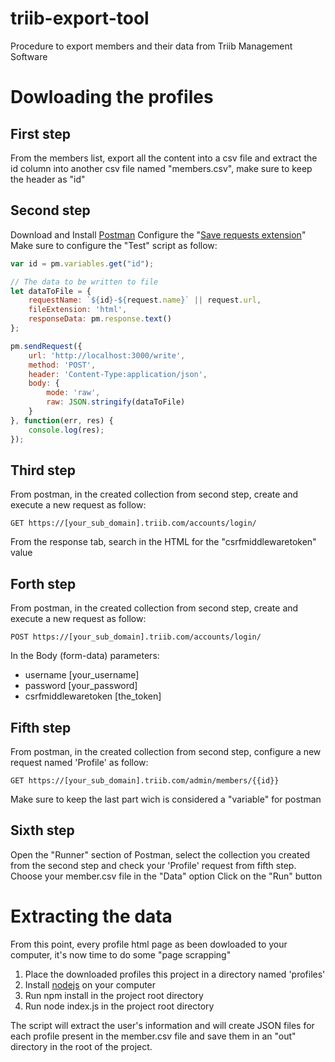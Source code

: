 # triib-export-tool
Procedure to export members and their data from Triib Management Software

# Dowloading the profiles
## First step
From the members list, export all the content into a csv file and extract the id column into another csv file named "members.csv", make sure to keep the header as "id"

## Second step
Download and Install [Postman](https://www.postman.com/)
Configure the "[Save requests extension](https://blog.postman.com/write-to-your-local-file-system-using-a-postman-collection/)"
Make sure to configure the "Test" script as follow:
```javascript
var id = pm.variables.get("id");

// The data to be written to file
let dataToFile = {
    requestName: `${id}-${request.name}` || request.url,
    fileExtension: 'html',
    responseData: pm.response.text()
};

pm.sendRequest({
    url: 'http://localhost:3000/write',
    method: 'POST',
    header: 'Content-Type:application/json',
    body: {
        mode: 'raw',
        raw: JSON.stringify(dataToFile)
    }
}, function(err, res) {
    console.log(res);
});
```

## Third step
From postman, in the created collection from second step, create and execute a new request as follow:

```GET https://[your_sub_domain].triib.com/accounts/login/```

From the response tab, search in the HTML for the "csrfmiddlewaretoken" value

## Forth step
From postman, in the created collection from second step, create and execute a new request as follow:

```POST https://[your_sub_domain].triib.com/accounts/login/```

In the Body (form-data) parameters:
* username [your_username]
* password [your_password]
* csrfmiddlewaretoken [the_token]

## Fifth step
From postman, in the created collection from second step, configure a new request named 'Profile' as follow:

```GET https://[your_sub_domain].triib.com/admin/members/{{id}}```

Make sure to keep the last part wich is considered a "variable" for postman

## Sixth step
Open the "Runner" section of Postman, select the collection you created from the second step and check your 'Profile' request from fifth step.
Choose your member.csv file in the "Data" option
Click on the "Run" button

# Extracting the data
From this point, every profile html page as been dowloaded to your computer, it's now time to do some "page scrapping"

1. Place the downloaded profiles this project in a directory named 'profiles'
1. Install [nodejs](https://nodejs.org/en/) on your computer
1. Run npm install in the project root directory
1. Run node index.js in the project root directory

The script will extract the user's information and will create JSON files for each profile present in the member.csv file and save them in an "out" directory in the root of the project.
